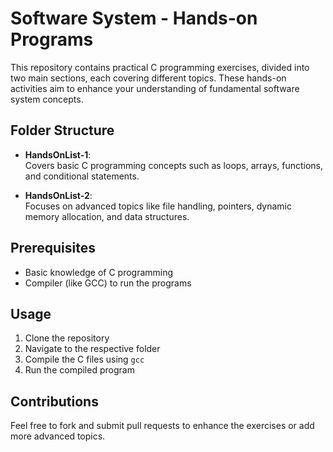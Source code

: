 # Software System - Hands-on Programs

This repository contains practical C programming exercises, divided into two main sections, each covering different topics. These hands-on activities aim to enhance your understanding of fundamental software system concepts.

## Folder Structure

- **HandsOnList-1**:  
  Covers basic C programming concepts such as loops, arrays, functions, and conditional statements.
  
- **HandsOnList-2**:  
  Focuses on advanced topics like file handling, pointers, dynamic memory allocation, and data structures.

## Prerequisites
- Basic knowledge of C programming
- Compiler (like GCC) to run the programs

## Usage
1. Clone the repository
2. Navigate to the respective folder
3. Compile the C files using `gcc`
4. Run the compiled program

## Contributions
Feel free to fork and submit pull requests to enhance the exercises or add more advanced topics.
